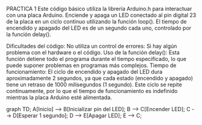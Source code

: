 PRACTICA 1
Este código básico utiliza la librería Arduino.h para interactuar con una placa Arduino. Enciende y apaga un LED conectado al pin digital 23 de la placa en un ciclo continuo utilizando la función loop(). El tiempo de encendido y apagado del LED es de un segundo cada uno, controlado por la función delay().

Dificultades del código:
No utiliza un control de errores: Si hay algún problema con el hardware o el código.
Uso de la función delay(): Esta función detiene todo el programa durante el tiempo especificado, lo que puede suponer problemas en programas más complejos.
Tiempo de funcionamiento:
El ciclo de encendido y apagado del LED dura aproximadamente 2 segundos, ya que cada estado (encendido y apagado) tiene un retraso de 1000 milisegundos (1 segundo). Este ciclo se repite continuamente, por lo que el tiempo de funcionamiento es indefinido mientras la placa Arduino esté alimentada.


graph TD; A[Inicio] --> B[Inicializar pin del LED]; B --> C[Encender LED]; C --> D[Esperar 1 segundo]; D --> E[Apagar LED]; E --> C;
